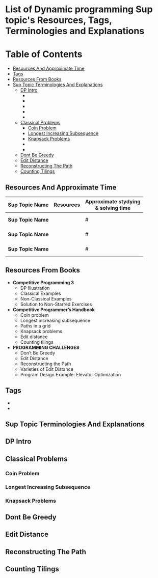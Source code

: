 # List of Dynamic programming Sup topic's Resources, Tags, Terminologies and Explanations 

Table of Contents
================= 

- [Resources And Approximate Time](#resources-and-approximate-time)
- [Tags](#tags)
- [Resources From Books](resources-from-books)
- [Sup Topic Terminologies And Explanations](#sup-topic-terminologies-and-explanations)
  * [DP Intro](#dp-intro)
    + [](#)
    + [](#)
    + [](#)
    + [](#)
    + [](#)
  * [Classical Problems](#classical-problems)
    + [Coin Problem](#coin-problem)
    + [Longest Increasing Subsequence](#longest-increasing-subsequence)
    + [Knapsack Problems](#knapsack-problems)
    + [](#)
    + [](#)
  * [Dont Be Greedy](#dont-be-greedy)
  * [Edit Distance](#edit-distance)
  * [Reconstructing The Path](#reconstructing-the-path)
  * [Counting Tilings](#counting-tilings)
   
   

## Resources And Approximate Time

Sup Topic Name   | Resources   | Approximate stydying <br> & solving time
-------------| -------------   |-------------   
**Sup Topic Name**|[]()<br>[]()<br> | #
**Sup Topic Name** |[]()<br>[]()<br> | #
**Sup Topic Name**|[]()<br>[]()<br> | #


## Resources From Books
- **Competitive Programming 3**
  - DP Illustration 
  - Classical Examples 
  - Non-Classical Examples 
  - Solution to Non-Starred Exercises
- **Competitive Programmer’s Handbook**
  - Coin problem 
  - Longest increasing subsequence
  - Paths in a grid
  - Knapsack problems
  - Edit distance
  - Counting tilings 
- **PROGRAMMING CHALLENGES**
  - Don’t Be Greedy
  - Edit Distance 
  - Reconstructing the Path
  - Varieties of Edit Distance
  - Program Design Example: Elevator Optimization

## Tags
-
-

## Sup Topic Terminologies And Explanations

## DP Intro
### 
###
###
###
## Classical Problems
### Coin Problem
### Longest Increasing Subsequence
### Knapsack Problems
###
## Dont Be Greedy
## Edit Distance
## Reconstructing The Path
## Counting Tilings

